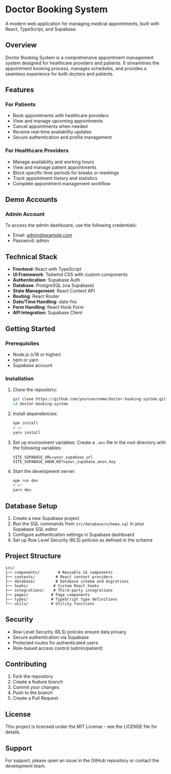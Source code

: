 # Doctor Booking System

A modern web application for managing medical appointments, built with React, TypeScript, and Supabase.

## Overview

Doctor Booking System is a comprehensive appointment management system designed for healthcare providers and patients. It streamlines the appointment booking process, manages schedules, and provides a seamless experience for both doctors and patients.

## Features

### For Patients

- Book appointments with healthcare providers
- View and manage upcoming appointments
- Cancel appointments when needed
- Receive real-time availability updates
- Secure authentication and profile management

### For Healthcare Providers

- Manage availability and working hours
- View and manage patient appointments
- Block specific time periods for breaks or meetings
- Track appointment history and statistics
- Complete appointment management workflow

## Demo Accounts

### Admin Account

To access the admin dashboard, use the following credentials:

- Email: admin@example.com
- Password: admin

## Technical Stack

- **Frontend**: React with TypeScript
- **UI Framework**: Tailwind CSS with custom components
- **Authentication**: Supabase Auth
- **Database**: PostgreSQL (via Supabase)
- **State Management**: React Context API
- **Routing**: React Router
- **Date/Time Handling**: date-fns
- **Form Handling**: React Hook Form
- **API Integration**: Supabase Client

## Getting Started

### Prerequisites

- Node.js (v16 or higher)
- npm or yarn
- Supabase account

### Installation

1. Clone the repository:

   ```bash
   git clone https://github.com/yourusername/doctor-booking-system.git
   cd doctor-booking-system
   ```

2. Install dependencies:

   ```bash
   npm install
   # or
   yarn install
   ```

3. Set up environment variables:
   Create a `.env` file in the root directory with the following variables:

   ```
   VITE_SUPABASE_URL=your_supabase_url
   VITE_SUPABASE_ANON_KEY=your_supabase_anon_key
   ```

4. Start the development server:
   ```bash
   npm run dev
   # or
   yarn dev
   ```

## Database Setup

1. Create a new Supabase project
2. Run the SQL commands from `src/database/schema.sql` in your Supabase SQL editor
3. Configure authentication settings in Supabase dashboard
4. Set up Row Level Security (RLS) policies as defined in the schema

## Project Structure

```
src/
├── components/        # Reusable UI components
├── contexts/         # React context providers
├── database/         # Database schema and migrations
├── hooks/           # Custom React hooks
├── integrations/    # Third-party integrations
├── pages/          # Page components
├── types/          # TypeScript type definitions
└── utils/          # Utility functions
```

## Security

- Row Level Security (RLS) policies ensure data privacy
- Secure authentication via Supabase
- Protected routes for authenticated users
- Role-based access control (admin/patient)

## Contributing

1. Fork the repository
2. Create a feature branch
3. Commit your changes
4. Push to the branch
5. Create a Pull Request

## License

This project is licensed under the MIT License - see the LICENSE file for details.

## Support

For support, please open an issue in the GitHub repository or contact the development team.
